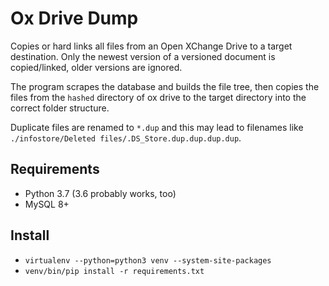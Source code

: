 # Ox Drive Dump

Copies or hard links all files from an Open XChange Drive to a target destination.
Only the newest version of a versioned document is copied/linked, older versions are ignored.

The program scrapes the database and builds the file tree, then copies the files
from the `hashed` directory of ox drive to the target directory into the correct
folder structure.

Duplicate files are renamed to `*.dup` and this may lead to filenames like
`./infostore/Deleted files/.DS_Store.dup.dup.dup.dup`.


## Requirements

* Python 3.7 (3.6 probably works, too)
* MySQL 8+

## Install

* `virtualenv --python=python3 venv --system-site-packages`
* `venv/bin/pip install -r requirements.txt`